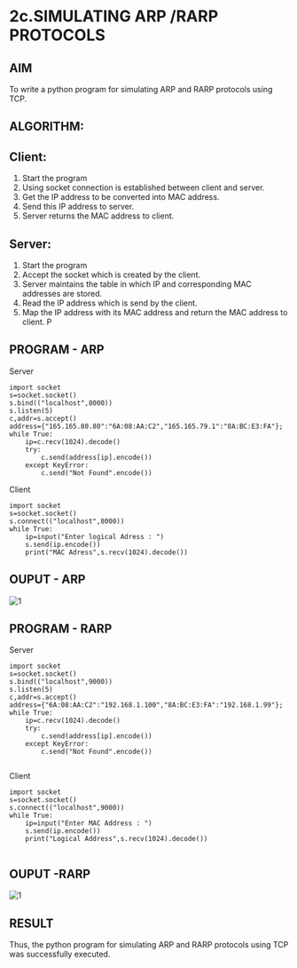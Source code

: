 # 2c.SIMULATING ARP /RARP PROTOCOLS
## AIM
To write a python program for simulating ARP and RARP protocols using TCP.
## ALGORITHM:
## Client:
1. Start the program
2. Using socket connection is established between client and server.
3. Get the IP address to be converted into MAC address.
4. Send this IP address to server.
5. Server returns the MAC address to client.
## Server:
1. Start the program
2. Accept the socket which is created by the client.
3. Server maintains the table in which IP and corresponding MAC addresses are
stored.
4. Read the IP address which is send by the client.
5. Map the IP address with its MAC address and return the MAC address to client.
P
## PROGRAM - ARP

Server

```
import socket
s=socket.socket()
s.bind(("localhost",8000))
s.listen(5)
c,addr=s.accept()
address={"165.165.80.80":"6A:08:AA:C2","165.165.79.1":"8A:BC:E3:FA"};
while True:
    ip=c.recv(1024).decode()
    try:
        c.send(address[ip].encode())
    except KeyError:
        c.send("Not Found".encode())
```

Client
```
import socket
s=socket.socket()
s.connect(("localhost",8000))
while True:
    ip=input("Enter logical Adress : ")
    s.send(ip.encode())
    print("MAC Adress",s.recv(1024).decode())
```

## OUPUT - ARP

![1](https://github.com/user-attachments/assets/45d6af69-6886-4caf-a2d2-470f30a993f8)

## PROGRAM - RARP

Server

```
import socket
s=socket.socket()
s.bind(("localhost",9000))
s.listen(5)
c,addr=s.accept()
address={"6A:08:AA:C2":"192.168.1.100","8A:BC:E3:FA":"192.168.1.99"};
while True:
    ip=c.recv(1024).decode()
    try:
        c.send(address[ip].encode())
    except KeyError:
        c.send("Not Found".encode())
        

```

Client

```
import socket
s=socket.socket()
s.connect(("localhost",9000))
while True:
    ip=input("Enter MAC Address : ")
    s.send(ip.encode())
    print("Logical Address",s.recv(1024).decode())
    

```

## OUPUT -RARP

![1](https://github.com/user-attachments/assets/41fad016-29de-4988-8164-ceb42f2111a0)

## RESULT

Thus, the python program for simulating ARP and RARP protocols using TCP was successfully 
executed.
